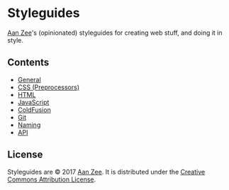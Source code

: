 # Styleguides
[Aan Zee](http://www.aanzee.nl)'s (opinionated) styleguides for creating web stuff, and doing it in style.

## Contents
- [General](general/README.md)
- [CSS (Preprocessors)](css/README.md)
- [HTML](html/README.md)
- [JavaScript](javascript/README.md)
- [ColdFusion](coldfusion/README.md)
- [Git](git/README.md)
- [Naming](naming/README.md)
- [API](api/README.md)

## License
Styleguides are © 2017 [Aan Zee](http://www.aanzee.nl). It is distributed under the [Creative Commons
Attribution License](http://creativecommons.org/licenses/by/3.0/).